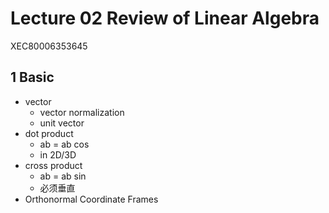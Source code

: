 # Lecture 02 Review of Linear Algebra

XEC80006353645

## 1 Basic

- vector
  - vector normalization
  - unit vector
- dot product
  - ab = ab cos
  - in 2D/3D 
- cross product
  - ab = ab sin
  - 必须垂直
- Orthonormal Coordinate Frames